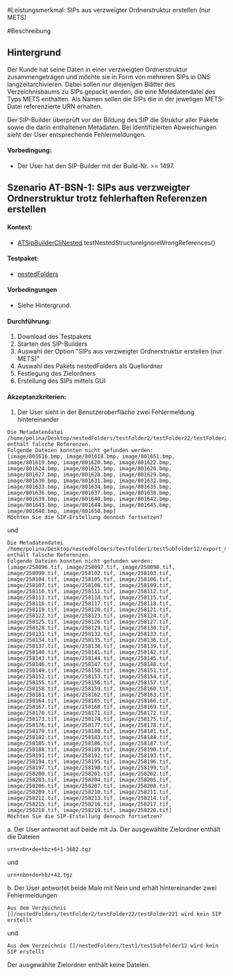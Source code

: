 #Leistungsmerkmal: SIPs aus verzweigter Ordnerstruktur erstellen (nur METS)

#Beschreibung

## Hintergrund

Der Kunde hat seine Daten in einer verzweigten Ordnerstruktur zusammengetragen und möchte sie in Form von mehreren SIPs in DNS langzeitarchivieren. Dabei sollen nur diejenigen Blätter des Verzeichnisbaums zu SIPs gepackt werden, die eine Metadatendatei des Typs METS enthalten. Als Namen sollen die SIPs die in der jeweligen METS-Datei referenzierte URN erhalten.

Der SIP-Builder überprüft vor der Bildung des SIP die Struktur aller Pakete sowie die darin enthaltenen Metadaten. Bei identifizierten Abweichungen sieht der User entsprechende Fehlermeldungen.

#### Vorbedingung:

* Der User hat den SIP-Builder mit der Build-Nr. >= 1497.

## Szenario AT-BSN-1:  SIPs aus verzweigter Ordnerstruktur trotz fehlerhaften Referenzen erstellen

#### Kontext:

* [ATSipBuilderCliNested](../test/java/de/uzk/hki/da/at/ATSipBuilderCliNested.java).testNestedStructureIgnoreWrongReferences()

#### Testpaket:   

* [nestedFolders](../test/resources/SIPFactoryTests/nestedFolders)

#### Vorbedingungen

* Siehe Hintergrund.

#### Durchführung:

1. Download des Testpakets
1. Starten des SIP-Builders
1. Auswahl der Option "SIPs aus verzweigter Ordnerstruktur erstellen (nur METS)"
1. Auswahl des Pakets nestedFolders als Quellordner
1. Festlegung des Zielordners
1. Erstellung des SIPs mittels GUI

#### Akzeptanzkriterien:

1. Der User sieht in der Benutzeroberfläche zwei Fehlermeldung hintereinander

```
Die Metadatendatei /home/polina/Desktop/nestedFolders/testFolder2/testFolder22/testFolder221/export_mets.xml enthält falsche Referenzen.
Folgende Dateien konnten nicht gefunden werden: 
[image/801616.bmp, image/801618.bmp, image/801651.bmp, image/801619.bmp, image/801620.bmp, image/801622.bmp, image/801624.bmp, image/801625.bmp, image/801626.bmp, image/801627.bmp, image/801628.bmp, image/801629.bmp, image/801630.bmp, image/801631.bmp, image/801632.bmp, image/801633.bmp, image/801634.bmp, image/801635.bmp, image/801636.bmp, image/801637.bmp, image/801638.bmp, image/801639.bmp, image/801640.bmp, image/801642.bmp, image/801643.bmp, image/801644.bmp, image/801645.bmp, image/801648.bmp, image/801650.bmp] 
Möchten Sie die SIP-Erstellung dennoch fortsetzen?
```

und

```
Die Metadatendatei /home/polina/Desktop/nestedFolders/testFolder1/testSubfolder12/export_mets.xml enthält falsche Referenzen.
Folgende Dateien konnten nicht gefunden werden: 
[image/258096.tif, image/258097.tif, image/258098.tif, image/258099.tif, image/258102.tif, image/258103.tif, image/258104.tif, image/258105.tif, image/258106.tif, image/258107.tif, image/258108.tif, image/258109.tif, image/258110.tif, image/258111.tif, image/258112.tif, image/258113.tif, image/258114.tif, image/258115.tif, image/258116.tif, image/258117.tif, image/258118.tif, image/258119.tif, image/258120.tif, image/258121.tif, image/258122.tif, image/258123.tif, image/258124.tif, image/258125.tif, image/258126.tif, image/258127.tif, image/258128.tif, image/258129.tif, image/258130.tif, image/258131.tif, image/258132.tif, image/258133.tif, image/258134.tif, image/258135.tif, image/258136.tif, image/258137.tif, image/258138.tif, image/258139.tif, image/258140.tif, image/258141.tif, image/258142.tif, image/258143.tif, image/258144.tif, image/258145.tif, image/258146.tif, image/258147.tif, image/258148.tif, image/258149.tif, image/258150.tif, image/258151.tif, image/258152.tif, image/258153.tif, image/258154.tif, image/258155.tif, image/258156.tif, image/258157.tif, image/258158.tif, image/258159.tif, image/258160.tif, image/258161.tif, image/258162.tif, image/258163.tif, image/258164.tif, image/258165.tif, image/258166.tif, image/258167.tif, image/258168.tif, image/258169.tif, image/258170.tif, image/258171.tif, image/258172.tif, image/258173.tif, image/258174.tif, image/258175.tif, image/258176.tif, image/258177.tif, image/258178.tif, image/258179.tif, image/258180.tif, image/258181.tif, image/258182.tif, image/258183.tif, image/258184.tif, image/258185.tif, image/258186.tif, image/258187.tif, image/258188.tif, image/258189.tif, image/258190.tif, image/258191.tif, image/258192.tif, image/258193.tif, image/258194.tif, image/258195.tif, image/258196.tif, image/258197.tif, image/258198.tif, image/258199.tif, image/258200.tif, image/258201.tif, image/258202.tif, image/258203.tif, image/258204.tif, image/258205.tif, image/258206.tif, image/258207.tif, image/258208.tif, image/258209.tif, image/258210.tif, image/258211.tif, image/258212.tif, image/258213.tif, image/258214.tif, image/258215.tif, image/258216.tif, image/258217.tif, image/258218.tif, image/258219.tif, image/258220.tif] 
Möchten Sie die SIP-Erstellung dennoch fortsetzen?
```


a. Der User antwortet auf beide mit Ja. Der ausgewählte Zielordner enthält die Dateien
```
urn+nbn+de+hbz+6+1-3602.tgz
```
und

``` 
urn+nbn+de+hbz+42.tgz
```

b. Der User antwortet beide Male mit Nein und erhält hintereinander zwei Fehlermeldungen

```
Aus dem Verzeichnis []/nestedFolders/testFolder2/testFolder22/testFolder221 wird kein SIP erstellt
```
und 

```
Aus dem Verzeichnis []/nestedFolders/test1/testSubfolder12 wird kein SIP erstellt
```

Der ausgewählte Zielordner enthält keine Dateien.
